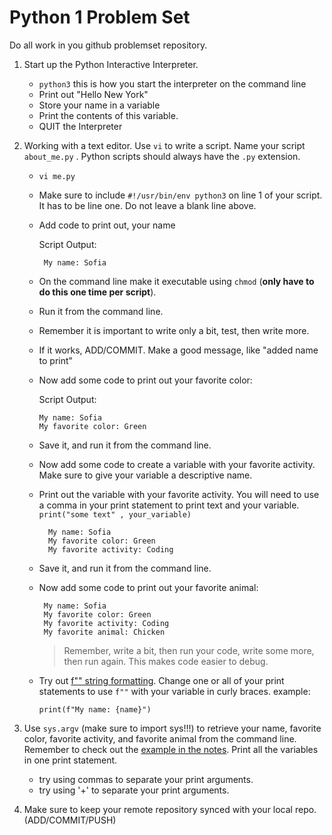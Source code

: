 Python 1 Problem Set
==================

Do all work in you github problemset repository.  

1. Start up the Python Interactive Interpreter.
    - `python3` this is how you start the interpreter on the command line
    - Print out "Hello New York"
    - Store your name in a variable
    - Print the contents of this variable.
    - QUIT the Interpreter
    
3. Working with a text editor. Use `vi` to write a script. Name your script `about_me.py` . Python scripts should always have the `.py` extension.
   - `vi me.py`   
   - Make sure to include `#!/usr/bin/env python3` on line 1 of your script. It has to be line one. Do not leave a blank line above. 
   - Add code to print out, your name
      
        Script Output:
        ```
         My name: Sofia
        ```
    - On the command line make it executable using `chmod` (**only have to do this one time per script**).
    - Run it from the command line. 
    - Remember it is important to write only a bit, test, then write more.
    - If it works, ADD/COMMIT. Make a good message, like "added name to print"
    - Now add some code to print out your favorite color:
   
         Script Output:
         ```
         My name: Sofia
         My favorite color: Green
        ```
   - Save it, and run it from the command line. 
   - Now add some code to create a variable with your favorite activity. Make sure to give your variable a descriptive name.
   - Print out the variable with your favorite activity. You will need to use a comma in your print statement to print text and your variable. `print("some text" , your_variable)`

       ```
         My name: Sofia
         My favorite color: Green
         My favorite activity: Coding
        ```
   - Save it, and run it from the command line. 
   - Now add some code to print out your favorite animal:      
        
        ```
         My name: Sofia
         My favorite color: Green
         My favorite activity: Coding
         My favorite animal: Chicken
        ```
        >  Remember, write a bit, then run your code, write some more, then run again. This makes code easier to debug.
   - Try out [f"" string formatting](../pfb.md#string-formatting). Change one or all of your print statements to use `f""` with your variable in curly braces.
       example: 
       ```
       print(f"My name: {name}") 
       ```
4. Use `sys.argv` (make sure to import sys!!!) to retrieve your name, favorite color, favorite activity, and favorite animal from the command line. Remember to check out the [example in the notes](../pfb.md#command-line-parameters-a-special-built-in-list). Print all the variables in one print statement.
    - try using commas to separate your print arguments. 
    - try using '+' to separate your print arguments.

5. Make sure to keep your remote repository synced with your local repo. (ADD/COMMIT/PUSH)


